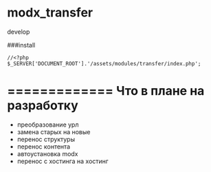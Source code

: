 modx_transfer
=============

develop

###install

    //<?php
    $_SERVER['DOCUMENT_ROOT'].'/assets/modules/transfer/index.php';

=============
Что в плане на разработку
=============
- преобразование урл
- замена старых на новые
- перенос структуры
- перенос контента
- автоустановка modx
- перенос с хостинга на хостинг
